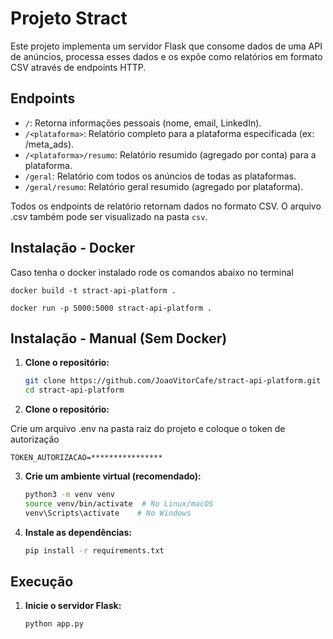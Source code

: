 # Projeto Stract

Este projeto implementa um servidor Flask que consome dados de uma API de anúncios, processa esses dados e os expõe como relatórios em formato CSV através de endpoints HTTP.

## Endpoints

- `/`: Retorna informações pessoais (nome, email, LinkedIn).
- `/<plataforma>`: Relatório completo para a plataforma especificada (ex: /meta_ads).
- `/<plataforma>/resumo`: Relatório resumido (agregado por conta) para a plataforma.
- `/geral`: Relatório com todos os anúncios de todas as plataformas.
- `/geral/resumo`: Relatório geral resumido (agregado por plataforma).

Todos os endpoints de relatório retornam dados no formato CSV.
O arquivo .csv também pode ser visualizado na pasta `csv`.


## Instalação - Docker

Caso tenha o docker instalado rode os comandos abaixo no terminal

```
docker build -t stract-api-platform .
```

```
docker run -p 5000:5000 stract-api-platform .
```

## Instalação - Manual (Sem Docker)

1. **Clone o repositório:**

    ```bash
    git clone https://github.com/JoaoVitorCafe/stract-api-platform.git
    cd stract-api-platform
    ```
2. **Clone o repositório:**

Crie um arquivo .env na pasta raiz do projeto e coloque o token de autorização

```
TOKEN_AUTORIZACAO=****************
```

3. **Crie um ambiente virtual (recomendado):**

    ```bash
    python3 -m venv venv
    source venv/bin/activate  # No Linux/macOS
    venv\Scripts\activate    # No Windows
    ```

4. **Instale as dependências:**

    ```bash
    pip install -r requirements.txt
    ```

## Execução

1. **Inicie o servidor Flask:**
    ```bash
    python app.py
    ```
